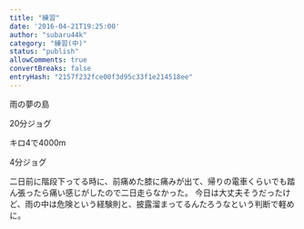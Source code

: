 ```yaml
---
title: "練習"
date: '2016-04-21T19:25:00'
author: "subaru44k"
category: "練習(中)"
status: "publish"
allowComments: true
convertBreaks: false
entryHash: "2157f232fce00f3d95c33f1e214518ee"
---
```

雨の夢の島

20分ジョグ

キロ4で4000m

4分ジョグ

二日前に階段下ってる時に、前痛めた膝に痛みが出て、帰りの電車くらいでも踏ん張ったら痛い感じがしたので二日走らなかった。
今日は大丈夫そうだったけど、雨の中は危険という経験則と、披露溜まってるんたろうなという判断で軽めに。
